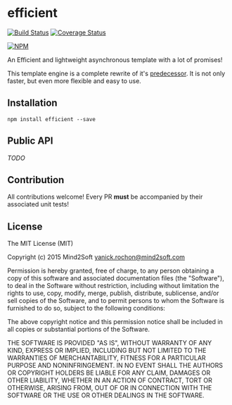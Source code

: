 # efficient

[![Build Status](https://travis-ci.org/yanickrochon/efficient.svg)](https://travis-ci.org/yanickrochon/efficient)
[![Coverage Status](https://coveralls.io/repos/yanickrochon/efficient/badge.png)](https://coveralls.io/r/yanickrochon/efficient)

[![NPM](https://nodei.co/npm/efficient.png?compact=true)](https://nodei.co/npm/efficient/)

An Efficient and lightweight asynchronous template with a lot of promises!

This template engine is a complete rewrite of it's [predecessor](https://github.com/yanickrochon/co-efficient). It is not only faster, but even more flexible and easy to use.


## Installation

`npm install efficient --save`


## Public API

*TODO*


## Contribution

All contributions welcome! Every PR **must** be accompanied by their associated
unit tests!


## License

The MIT License (MIT)

Copyright (c) 2015 Mind2Soft <yanick.rochon@mind2soft.com>

Permission is hereby granted, free of charge, to any person obtaining a copy of
this software and associated documentation files (the "Software"), to deal in
the Software without restriction, including without limitation the rights to
use, copy, modify, merge, publish, distribute, sublicense, and/or sell copies of
the Software, and to permit persons to whom the Software is furnished to do so,
subject to the following conditions:

The above copyright notice and this permission notice shall be included in all
copies or substantial portions of the Software.

THE SOFTWARE IS PROVIDED "AS IS", WITHOUT WARRANTY OF ANY KIND, EXPRESS OR
IMPLIED, INCLUDING BUT NOT LIMITED TO THE WARRANTIES OF MERCHANTABILITY, FITNESS
FOR A PARTICULAR PURPOSE AND NONINFRINGEMENT. IN NO EVENT SHALL THE AUTHORS OR
COPYRIGHT HOLDERS BE LIABLE FOR ANY CLAIM, DAMAGES OR OTHER LIABILITY, WHETHER
IN AN ACTION OF CONTRACT, TORT OR OTHERWISE, ARISING FROM, OUT OF OR IN
CONNECTION WITH THE SOFTWARE OR THE USE OR OTHER DEALINGS IN THE SOFTWARE.
